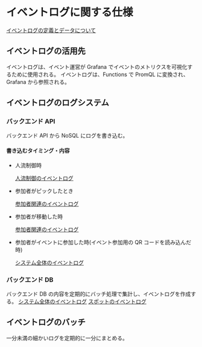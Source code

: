 # イベントログに関する仕様

[イベントログの定義とデータについて](./data.md#イベントログ)

## イベントログの活用先

イベントログは、イベント運営が Grafana でイベントのメトリクスを可視化するために使用される。
イベントログは、Functions で PromQL に変換され、Grafana から参照される。

## イベントログのログシステム

### バックエンド API

バックエンド API から NoSQL にログを書き込む。

#### 書き込むタイミング・内容

- 人流制御時

  [人流制御のイベントログ](./data.md#人流制御のイベントログ)

- 参加者がピックしたとき

  [参加者関連のイベントログ](./data.md#参加者関連のイベントログ)

- 参加者が移動した時

  [参加者関連のイベントログ](./data.md#参加者関連のイベントログ)

- 参加者がイベントに参加した時(イベント参加用の QR コードを読み込んだ時)

  [システム全体のイベントログ](./data.md#システム全体のイベントログ)

### バックエンド DB

バックエンド DB の内容を定期的にバッチ処理で集計し、イベントログを作成する。
[システム全体のイベントログ](./data.md#システム全体のイベントログ)
[スポットのイベントログ](./data.md#スポットのイベントログ)

## イベントログのバッチ

一分未満の細かいログを定期的に一分にまとめる。
